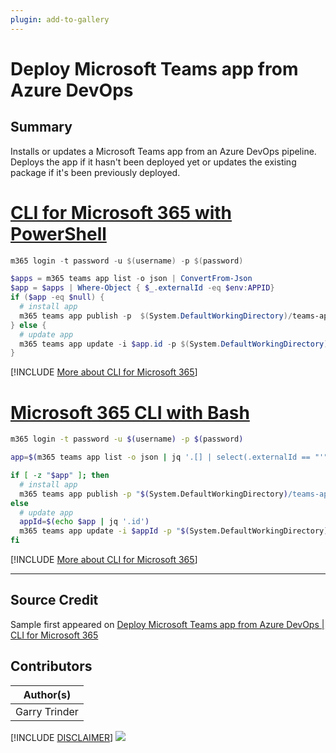 ```yaml
---
plugin: add-to-gallery
---
```


# Deploy Microsoft Teams app from Azure DevOps

## Summary

Installs or updates a Microsoft Teams app from an Azure DevOps pipeline. Deploys the app if it hasn't been deployed yet or updates the existing package if it's been previously deployed.
 
# [CLI for Microsoft 365 with PowerShell](#tab/cli-m365-ps)
```powershell
m365 login -t password -u $(username) -p $(password)

$apps = m365 teams app list -o json | ConvertFrom-Json
$app = $apps | Where-Object { $_.externalId -eq $env:APPID}
if ($app -eq $null) {
  # install app
  m365 teams app publish -p  $(System.DefaultWorkingDirectory)/teams-app-CI/package/teams-app.zip
} else {
  # update app
  m365 teams app update -i $app.id -p $(System.DefaultWorkingDirectory)/teams-app-CI/package/teams-app.zip
}
```
[!INCLUDE [More about CLI for Microsoft 365](../../docfx/includes/MORE-CLIM365.md)]
 
# [Microsoft 365 CLI with Bash](#tab/m365cli-bash)
```bash
m365 login -t password -u $(username) -p $(password)

app=$(m365 teams app list -o json | jq '.[] | select(.externalId == "'"$APPID"'")')

if [ -z "$app" ]; then
  # install app
  m365 teams app publish -p "$(System.DefaultWorkingDirectory)/teams-app-CI/package/teams-app.zip"
else
  # update app
  appId=$(echo $app | jq '.id')
  m365 teams app update -i $appId -p "$(System.DefaultWorkingDirectory)/teams-app-CI/package/teams-app.zip"
fi
```
[!INCLUDE [More about CLI for Microsoft 365](../../docfx/includes/MORE-CLIM365.md)]
***

## Source Credit

Sample first appeared on [Deploy Microsoft Teams app from Azure DevOps | CLI for Microsoft 365](https://pnp.github.io/cli-microsoft365/sample-scripts/teams/deploy-teams-app/)

## Contributors

| Author(s) |
|-----------|
| Garry Trinder |


[!INCLUDE [DISCLAIMER](../../docfx/includes/DISCLAIMER.md)]
<img src="https://pnptelemetry.azurewebsites.net/script-samples/scripts/teams-deploy-teams-app" aria-hidden="true" />
